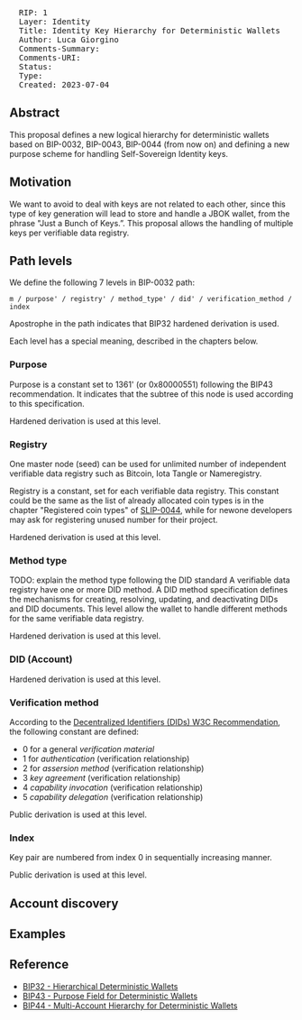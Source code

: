<pre>
  RIP: 1
  Layer: Identity
  Title: Identity Key Hierarchy for Deterministic Wallets
  Author: Luca Giorgino <luca.giorgino@linkfoundation.com>
  Comments-Summary:
  Comments-URI: 
  Status: 
  Type: 
  Created: 2023-07-04
</pre>

## Abstract

This proposal defines a new logical hierarchy for deterministic wallets based on BIP-0032, BIP-0043, BIP-0044 (from now on) and defining a new purpose scheme for handling Self-Sovereign Identity keys. 
<!-- TODO: (Verify that doesn't exist a standard on how to generate and store FIDO authn keys) With some changes it could be also used to hierarchly generate FIDO authentication keys.  -->
 
<!-- TODO: briefly explain the usage -->

## Motivation

We want to avoid to deal with keys are not related to each other, since this type of key generation will lead to store and handle a JBOK wallet, from the phrase "Just a Bunch of Keys.”. This proposal allows the handling of multiple keys per verifiable data registry.

## Path levels

We define the following 7 levels in BIP-0032 path:

```
m / purpose' / registry' / method_type' / did' / verification_method / index
```

<!-- 
The following 5 levels are defined in the BIP-0044:
```
m / purpose' / coin_type' / account' / change / address_index 
```
-->

Apostrophe in the path indicates that BIP32 hardened derivation is used.

Each level has a special meaning, described in the chapters below.

### Purpose

<!-- TODO: verify that this number has not been used by someone else. 551 will represent SSI -->
Purpose is a constant set to 1361' (or 0x80000551) following the BIP43 recommendation.
It indicates that the subtree of this node is used according to this specification.

Hardened derivation is used at this level.

### Registry

One master node (seed) can be used for unlimited number of independent
verifiable data registry such as Bitcoin, Iota Tangle or Nameregistry. 
<!-- However, sharing the same
space for various cryptocoins has some disadvantages.

This level creates a separate subtree for every cryptocoin, avoiding
reusing addresses across cryptocoins and improving privacy issues. -->

Registry is a constant, set for each verifiable data registry. This constant could be the same as the list of already allocated coin types is in the chapter "Registered coin types" of [SLIP-0044](https://github.com/satoshilabs/slips/blob/master/slip-0044.md), while for newone developers may ask for registering unused number for their project.

Hardened derivation is used at this level.

### Method type

TODO: explain the method type following the DID standard
A verifiable data registry have one or more DID method. A DID method specification defines the mechanisms for creating, resolving, updating, and deactivating DIDs and DID documents. This level allow the wallet to handle different methods for the same verifiable data registry.

Hardened derivation is used at this level.

### DID (Account)

Hardened derivation is used at this level.

<!-- This level splits the key space into independent user identities,
so the wallet never mixes the keys across different accounts.

Users can use these accounts to organize the funds in the same
fashion as bank accounts; for donation purposes (where all
addresses are considered public), for saving purposes,
for common expenses etc.

Accounts are numbered from index 0 in sequentially increasing manner.
This number is used as child index in BIP32 derivation.

Software should prevent a creation of an account if a previous account does not
have a transaction history (meaning none of its addresses have been used before).

Software needs to discover all used accounts after importing the seed from
an external source. Such an algorithm is described in "Account discovery" chapter. -->

### Verification method

According to the [Decentralized Identifiers (DIDs) W3C Recommendation](https://www.w3.org/TR/did-core/), the following constant are defined:
 - 0 for a general *verification material*
 - 1 for *authentication* (verification relationship)
 - 2 for *assersion method* (verification relationship)
 - 3 *key agreement* (verification relationship)
 - 4 *capability invocation* (verification relationship)
 - 5 *capability delegation* (verification relationship)

Public derivation is used at this level.

### Index 

Key pair are numbered from index 0 in sequentially increasing manner.
<!-- This number is used as child index in BIP32 derivation. -->

Public derivation is used at this level.

## Account discovery
<!-- 
When the master seed is imported from an external source the software should
start to discover the accounts in the following manner:

- derive the first account's node (index = 0)
- derive the external chain node of this account
- scan addresses of the external chain; respect the gap limit described below
- if no transactions are found on the external chain, stop discovery
- if there are some transactions, increase the account index and go to step 1

This algorithm is successful because software should disallow creation of new
accounts if previous one has no transaction history, as described in chapter
"Account" above.

Please note that the algorithm works with the transaction history, not account
balances, so you can have an account with 0 total coins and the algorithm will
still continue with discovery. -->


## Examples



## Reference

- [BIP32 - Hierarchical Deterministic Wallets](https://github.com/bitcoin/bips/blob/master/bip-0032.mediawiki)
- [BIP43 - Purpose Field for Deterministic Wallets](https://github.com/bitcoin/bips/blob/master/bip-0043.mediawiki)
- [BIP44 - Multi-Account Hierarchy for Deterministic Wallets](https://github.com/bitcoin/bips/blob/master/bip-0044.mediawiki)
